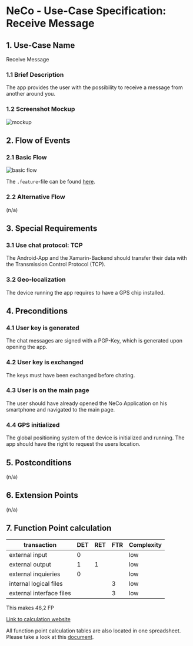 # NeCo - Use-Case Specification: Receive Message

## 1. Use-Case Name
Receive Message

### 1.1 Brief Description
The app provides the user with the possibility to receive a message from another around you.

### 1.2 Screenshot Mockup

![mockup]


## 2. Flow of Events

### 2.1 Basic Flow

![basic flow]


The `.feature`-file can be found [here][feature].

### 2.2 Alternative Flow
(n/a)


## 3. Special Requirements
### 3.1 Use chat protocol: TCP
The Android-App and the Xamarin-Backend should transfer their data with the Transmission Control Protocol (TCP). 

### 3.2 Geo-localization
The device running the app requires to have a GPS chip installed.


## 4. Preconditions

### 4.1 User key is generated
The chat messages are signed with a PGP-Key, which is generated upon opening the app.

### 4.2 User key is exchanged
The keys must have been exchanged before chating.

### 4.3 User is on the main page
The user should have already opened the NeCo Application on his smartphone and navigated to the main page.

### 4.4 GPS initialized
The global positioning system of the device is initialized and running. 
The app should have the right to request the users location.

## 5. Postconditions
(n/a)


## 6. Extension Points
(n/a)

## 7. Function Point calculation
|transaction|DET|RET|FTR|Complexity|
|---|---|---|---|---|
|external input|0|||low|
|external output|1|1||low|
|external inquieries|0|||low|
|internal logical files|||3|low|
|external interface files|||3|low|

This makes 46,2 FP

[Link to calculation website][fp calculation]

All function point calculation tables are also located in one spreadsheet. Please take a look at this [document][fpc spreadsheet].


<!-- Link definitions: -->
[fpc spreadsheet]:<https://github.com/Haus4/NeCo/raw/develop/docs/sem_2/time_estimation_uc.xlsx> "Function point calculation spreadsheet"

[fp calculation]: <http://groups.umd.umich.edu/cis/course.des/cis525/js/f00/harvey/FP_Calc.html#FPCalc> "FP calculation"

[basic flow]: https://github.com/Haus4/NeCo/raw/develop/docs/img/UC2_ReceiveMessage.jpg "Basic Flow: Receive Message"

[mockup]: https://github.com/Haus4/NeCo/raw/develop/docs/img/UC1_2_3_Mockup.png "Chat Mockup"

[feature]: https://github.com/Haus4/NeCo/tree/develop/docs/UC2.feature "Feature description"


